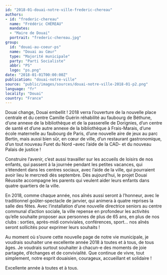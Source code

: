 ```yaml
---
id: "2018-01-douai-notre-ville-frederic-chereau"
authors:
- id: "frederic-chereau"
  name: "Frédéric CHÉREAU"
  mandates: 
  - "Maire de Douai"
  portrait: "frederic-chereau.jpg"
group:
  id: "douai-au-coeur-ps"
  name: "Douai au Cœur"
  type: "Majorité municipale"
  party: "Parti Socialiste"
  abbr: "PS"
  logo: "ps.png"
date: "2018-01-01T00:00:00Z"
publication: "douai-notre-ville"
source: "public/images/sources/douai-notre-ville-2018-01-p2.png"
language: "fr"
locality: "Douai"
country: "France"
---
```


Douai change, Douai embellit ! 2018 verra l’ouverture de la nouvelle place centrale et du centre Camille Guérin réhabilité au faubourg de Béthune, d’une annexe de la bibliothèque et de la passerelle de Dorignies, d’un centre de santé et d’une autre annexe de la bibliothèque à Frais-Marais, d’une école maternelle au faubourg de Paris, d’une nouvelle aire de jeux au parc Bertin, mais aussi bien sûr, en cœur de ville, d’un restaurant gastronomique, d’un tout nouveau Furet du Nord –avec l’aide de la CAD- et du nouveau Palais de justice !

Construire l’avenir, c’est aussi travailler sur les accueils de loisirs de nos enfants, qui passent à la journée pendant les petites vacances, qui s’étendent dans les centres sociaux, avec l’aide de la ville, qui pourraient avoir lieu le mercredi dès septembre. Dès aujourd’hui, le projet Douai Réussite accompagne les parents qui veulent aider leurs enfants dans quatre quartiers de la ville.

En 2018, comme chaque année, nos aînés aussi seront à l’honneur, avec le traditionnel goûter-spectacle de janvier, qui animera à quatre reprises la salle des fêtes. Avec l’installation d’une nouvelle directrice seniors au centre communal d’action sociale, la ville repense en profondeur les activités qu’elle souhaite proposer aux personnes de plus de 65 ans, en plus de nos clubs : sorties, après-midi conviviales, conférences, sport… nos aînés seront sollicités pour exprimer leurs souhaits !

Au moment où s’ouvre cette nouvelle page de notre vie municipale, je voudrais souhaiter une excellente année 2018 à toutes et à tous, de tous âges. Je voudrais surtout souhaiter à chacun-e des moments de joie partagée, d’échanges et de convivialité. Que continue de vivre, tout simplement, notre esprit douaisien, courageux, accueillant et  solidaire !

Excellente année à toutes et à tous.
